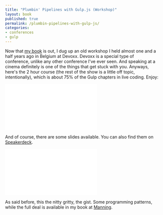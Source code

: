 ```yaml
---
title: "Plumbin' Pipelines with Gulp.js (Workshop)"
layout: book
published: true
permalink: /plumbin-pipelines-with-gulp-js/
categories:
- conferences
- gulp
---
```


Now that [my book](https://manning.com/baumgartner) is out, I dug up an old workshop I held almost one and a half years ago in Belgium at Devoxx. Devoxx is a special type of conference, unlike any other conference I've ever seen. And speaking at a cinema definitely is one of the things that get stuck with you. Anyways, here's the 2 hour course (the rest of the show is a little off topic, intentionally), which is about 75% of the Gulp chapters in live coding.
Enjoy:

<div class="aspect ratio-16-to-9">
  <iframe src="//www.youtube.com/embed/AcCtLUZZkvE" frameborder="0" allowfullscreen></iframe>
</div>

And of course, there are some slides available. You can also find them on [Speakerdeck](https://speakerdeck.com/ddprrt/plumbin-pipelines-with-gulp-dot-js-3hr-workshop).

<div class="aspect ratio-16-to-9">
  <iframe class="speakerdeck-iframe" frameborder="0" src="//speakerdeck.com/player/b6cfa30917904f0ebd4d88343ec686b7?" allowfullscreen="true" mozallowfullscreen="true" webkitallowfullscreen="true"></iframe>
</div>

As said before, this the nitty gritty, the gist. Some programming patterns, while the full deal is available in my book at [Manning](http://bit.ly/gulp-tool-book).
